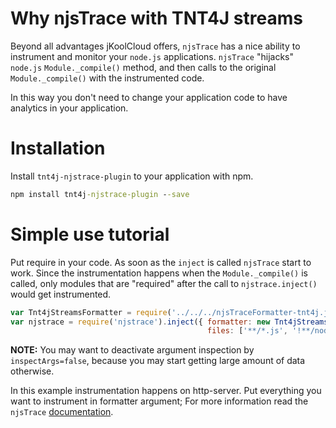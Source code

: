 # Why njsTrace with TNT4J streams

Beyond all advantages jKoolCloud offers, `njsTrace` has a nice ability to instrument and monitor your `node.js`
applications. `njsTrace` "hijacks" `node.js` `Module._compile()` method, and then calls to the original `Module._compile()`
with the instrumented code.

In this way you don't need to change your application code to have analytics in your application.

# Installation

Install `tnt4j-njstrace-plugin` to your application with npm.

```cmd
npm install tnt4j-njstrace-plugin --save 
```

# Simple use tutorial

Put require in your code. As soon as the `inject` is called `njsTrace` start to work.
Since the instrumentation happens when the `Module._compile()` is called, only modules that are "required" after the
call to `njstrace.inject()` would get instrumented.

```js
var Tnt4jStreamsFormatter = require('../../../njsTraceFormatter-tnt4j.js').Tnt4jStreamsFormatter;
var njstrace = require('njstrace').inject({	formatter: new Tnt4jStreamsFormatter(), inspectArgs: false,
											files: ['**/*.js', '!**/node_modules/**',  '**/node_modules/http-server/**'],});
```

**NOTE:** You may want to deactivate argument inspection by `inspectArgs=false`, because you may start getting large amount
of data otherwise.

In this example instrumentation happens on http-server. 
Put everything you want to instrument in formatter argument;
For more information read the `njsTrace` [documentation](https://github.com/ValYouW/njsTrace).
